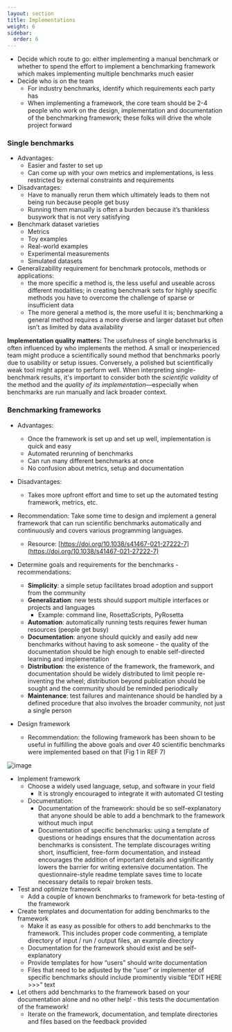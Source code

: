 ```yaml
---
layout: section
title: Implementations
weight: 6
sidebar:
  order: 6
---
```


* Decide which route to go: either implementing a manual benchmark or whether to spend the effort to implement a benchmarking framework which makes implementing multiple benchmarks much easier   
* Decide who is on the team  
  * For industry benchmarks, identify which requirements each party has  
  * When implementing a framework, the core team should be 2-4 people who work on the design, implementation and documentation of the benchmarking framework; these folks will drive the whole project forward

### Single benchmarks

* Advantages:   
  * Easier and faster to set up  
  * Can come up with your own metrics and implementations, is less restricted by external constraints and requirements  
* Disadvantages:  
  * Have to manually rerun them which ultimately leads to them not being run because people get busy  
  * Running them manually is often a burden because it’s thankless busywork that is not very satisfying  
* Benchmark dataset varieties  
  * Metrics  
  * Toy examples  
  * Real-world examples  
  * Experimental measurements  
  * Simulated datasets  
* Generalizability requirement for benchmark protocols, methods or applications:  
  * the more specific a method is, the less useful and useable across different modalities; in creating benchmark sets for highly specific methods you have to overcome the challenge of sparse or insufficient data  
  * The more general a method is, the more useful it is; benchmarking a general method requires a more diverse and larger dataset but often isn’t as limited by data availability

**Implementation quality matters:** The usefulness of single benchmarks is often influenced by who implements the method. A small or inexperienced team might produce a scientifically sound method that benchmarks poorly due to usability or setup issues. Conversely, a polished but scientifically weak tool might appear to perform well. When interpreting single-benchmark results, it's important to consider both the *scientific validity* of the method and the *quality of its implementation*—especially when benchmarks are run manually and lack broader context.

### Benchmarking frameworks

* Advantages:  
  * Once the framework is set up and set up well, implementation is quick and easy  
  * Automated rerunning of benchmarks  
  * Can run many different benchmarks at once  
  * No confusion about metrics, setup and documentation  
* Disadvantages:  
  * Takes more upfront effort and time to set up the automated testing framework, metrics, etc.   
* Recommendation: Take some time to design and implement a general framework that can run scientific benchmarks automatically and continuously and covers various programming languages.   
  * Resource: [https://doi.org/10.1038/s41467-021-27222-7](https://doi.org/10.1038/s41467-021-27222-7)

* Determine goals and requirements for the benchmarks \- recommendations:  
  * **Simplicity**: a simple setup facilitates broad adoption and support from the community  
  * **Generalization**: new tests should support multiple interfaces or projects and languages  
    * Example: command line, RosettaScripts, PyRosetta  
  * **Automation**: automatically running tests requires fewer human resources (people get busy)  
  * **Documentation**: anyone should quickly and easily add new benchmarks without having to ask someone \- the quality of the documentation should be high enough to enable self-directed learning and implementation  
  * **Distribution**: the existence of the framework, the framework, and documentation should be widely distributed to limit people re-inventing the wheel; distribution beyond publication should be sought and the community should be reminded periodically  
  * **Maintenance**: test failures and maintenance should be handled by a defined procedure that also involves the broader community, not just a single person   
* Design framework  
  * Recommendation: the following framework has been shown to be useful in fulfilling the above goals and over 40 scientific benchmarks were implemented based on that (Fig 1 in REF 7\)

![image](/images/benchmarking-framework.png)

* Implement framework  
  * Choose a widely used language, setup, and software in your field  
    * It is strongly encouraged to integrate it with automated CI testing  
  * Documentation:  
    * Documentation of the framework: should be so self-explanatory that anyone should be able to add a benchmark to the framework without much input  
    * Documentation of specific benchmarks: using a template of questions or headings ensures that the documentation across benchmarks is consistent. The template discourages writing short, insufficient, free-form documentation, and instead encourages the addition of important details and significantly lowers the barrier for writing extensive documentation. The questionnaire-style readme template saves time to locate necessary details to repair broken tests.   
* Test and optimize framework   
  * Add a couple of known benchmarks to framework for beta-testing of the framework  
* Create templates and documentation for adding benchmarks to the framework  
  * Make it as easy as possible for others to add benchmarks to the framework. This includes proper code commenting, a template directory of input / run / output files, an example directory  
  * Documentation for the framework should exist and be self-explanatory  
  * Provide templates for how “users” should write documentation  
  * Files that need to be adjusted by the “user” or implementer of specific benchmarks should include prominently visible “EDIT HERE \>\>\>” text   
* Let others add benchmarks to the framework based on your documentation alone and no other help\! \- this tests the documentation of the framework\!  
  * Iterate on the framework, documentation, and template directories and files based on the feedback provided

